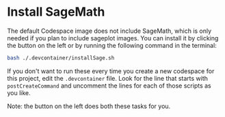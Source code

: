 # Install SageMath

The default Codespace image does not include SageMath, which is only needed if you plan to include sageplot images. You can install it by clicking the button on the left or by running the following command in the terminal:

```bash
bash ./.devcontainer/installSage.sh
```

If you don't want to run these every time you create a new codespace for this project, edit the `.devcontainer` file.  Look for the line that starts with
`postCreateCommand` and uncomment the lines for each of those scripts as you like.

Note: the button on the left does both these tasks for you.
